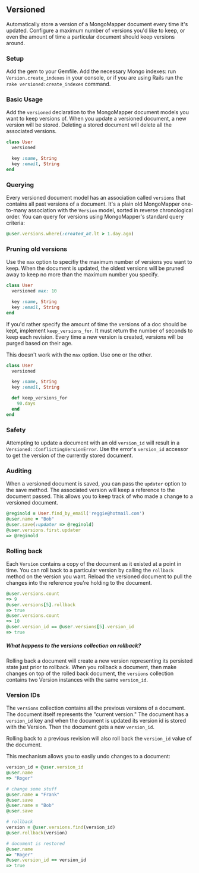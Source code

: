## Versioned

Automatically store a version of a MongoMapper document every time it's updated. Configure a maximum number of versions you'd like to keep, or even the amount of time a particular document should keep versions around.

### Setup

Add the gem to your Gemfile. Add the necessary Mongo indexes: run `Version.create_indexes` in your console, or if you are using Rails run the `rake versioned:create_indexes` command.

### Basic Usage

Add the `versioned` declaration to the MongoMapper document models you want to keep versions of. When you update a versioned document, a new version will be stored. Deleting a stored document will delete all the associated versions.

````ruby
class User
  versioned

  key :name, String
  key :email, String
end
````

### Querying

Every versioned document model has an association called `versions` that contains all past versions of a document. It's a plain old MongoMapper one-to-many association with the `Version` model, sorted in reverse chronological order. You can query for versions using MongoMapper's standard query criteria:

````ruby
@user.versions.where(:created_at.lt > 1.day.ago)
````

### Pruning old versions

Use the `max` option to specifiy the maximum number of versions you want to keep. When the document is updated, the oldest versions will be pruned away to keep no more than the maximum number you specify.

````ruby
class User
  versioned max: 10

  key :name, String
  key :email, String
end
````

If you'd rather specify the amount of time the versions of a doc should be kept, implement `keep_versions_for`. It must return the number of seconds to keep each revision. Every time a new version is created, versions will be purged based on their age.

This doesn't work with the `max` option.  Use one or the other.

````ruby
class User
  versioned

  key :name, String
  key :email, String

  def keep_versions_for
    90.days
  end
end
````

### Safety

Attempting to update a document with an old `version_id` will result in a `Versioned::ConflictingVersionError`. Use the error's
`version_id` accessor to get the version of the currently stored document.

### Auditing

When a versioned document is saved, you can pass the `updater` option to the save method. The associated version will keep a reference to the document passed. This allows you to keep track of who made a change to a versioned document.

````ruby
@reginold = User.find_by_email('reggie@hotmail.com')
@user.name = "Bob"
@user.save(:updater => @reginold)
@user.versions.first.updater
=> @reginold
````

### Rolling back

Each `Version` contains a copy of the document as it existed at a point in time. You can roll back to a particular version by calling the `rollback` method on the version you want. Reload the versioned document to pull the changes into the reference you're holding to the document.

````ruby
@user.versions.count
=> 9
@user.versions[5].rollback
=> true
@user.versions.count
=> 10
@user.version_id == @user.versions[5].version_id
=> true
````

##### What happens to the versions collection on rollback?

Rolling back a document will create a new version representing its persisted state just prior to rollback. When you rollback a document, then make changes on top of the rolled back document, the `versions` collection contains two Version instances with the same `version_id`.


### Version IDs

The `versions` collection contains all the previous versions of a document. The document itself represents the "current version." The document has a `version_id` key and when the document is updated its version id is stored with the Version. Then the document gets a new `version_id`.

Rolling back to a previous revision will also roll back the `version_id` value of the document.

This mechanism allows you to easily undo changes to a document:

````ruby
version_id = @user.version_id
@user.name
=> "Roger"

# change some stuff
@user.name = "Frank"
@user.save
@user.name = "Bob"
@user.save

# rollback
version = @user.versions.find(version_id)
@user.rollback(version)

# document is restored
@user.name
=> "Roger"
@user.version_id == version_id
=> true
````

